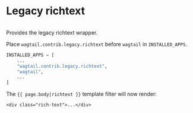 # Legacy richtext

```{module} wagtail.contrib.legacy.richtext
```

Provides the legacy richtext wrapper.

Place `wagtail.contrib.legacy.richtext` before `wagtail` in  `INSTALLED_APPS`.

```python
INSTALLED_APPS = [
    ...
    "wagtail.contrib.legacy.richtext",
    "wagtail",
    ...
]
```

The `{{ page.body|richtext }}` template filter will now render:

```html+django
<div class="rich-text">...</div>
```
